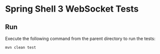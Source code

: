 # Spring Shell 3 WebSocket Tests



## Run

Execute the following command from the parent directory to run the tests:
```
mvn clean test
```

